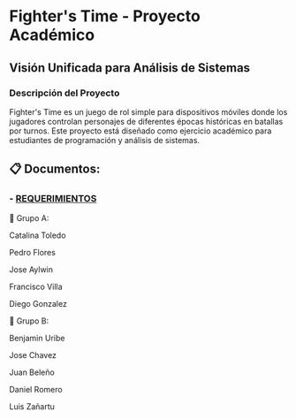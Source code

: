 # Fighter's Time - Proyecto Académico
## Visión Unificada para Análisis de Sistemas

### Descripción del Proyecto
Fighter's Time es un juego de rol simple para dispositivos móviles donde los jugadores controlan personajes de diferentes épocas históricas en batallas por turnos. Este proyecto está diseñado como ejercicio académico para estudiantes de programación y análisis de sistemas.

## 📋 Documentos:

### - [REQUERIMIENTOS](docs/requirements/README.md)

📜 Grupo A:

Catalina Toledo

Pedro Flores 

Jose Aylwin

Francisco Villa

Diego Gonzalez


📜 Grupo B:

Benjamin Uribe 

Jose Chavez 

Juan Beleño 

Daniel Romero 

Luis Zañartu
